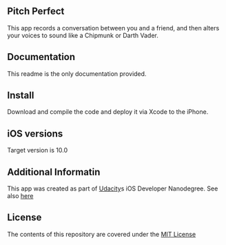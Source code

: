

## Pitch Perfect

This app records a conversation between you and a friend, and then alters your voices to sound like a Chipmunk or Darth Vader.


## Documentation

This readme is the only documentation provided.





## Install

Download and compile the code and deploy it via Xcode to the iPhone.




##  iOS versions


Target version is 10.0



## Additional Informatin


This app was created as part of [Udacity](https://www.udacity.com)s iOS Developer Nanodegree. See also [here](https://www.udacity.com/course/ios-developer-nanodegree--nd003)




## License

The contents of this repository are covered under the [MIT License](https://github.com/sstanic/VirtualTourist/blob/master/LICENSE)
